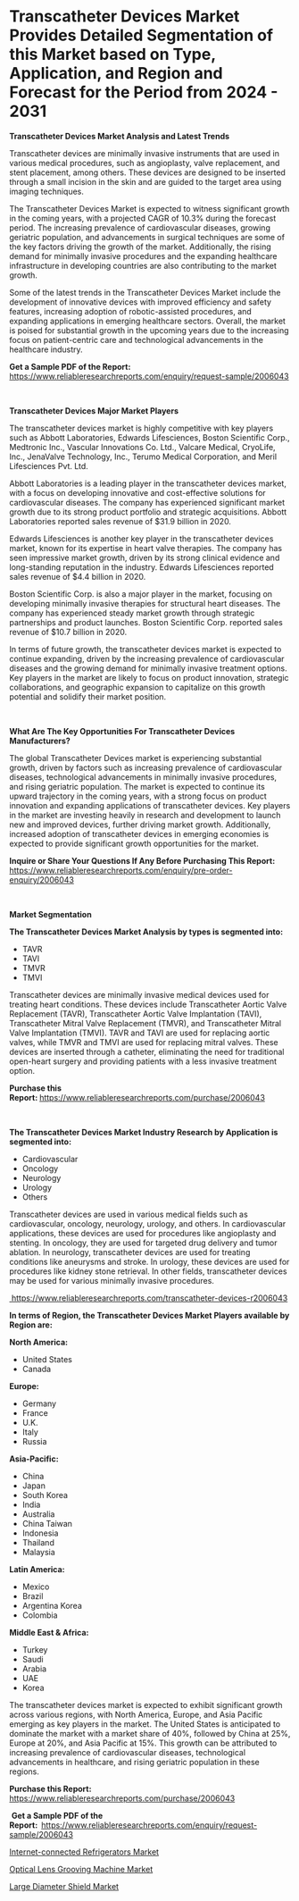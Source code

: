 <p><h1>Transcatheter Devices Market Provides Detailed Segmentation of this Market based on Type, Application, and Region and Forecast for the Period from 2024 - 2031</h1></p><p><strong>Transcatheter Devices Market Analysis and Latest Trends</strong></p>
<p><p>Transcatheter devices are minimally invasive instruments that are used in various medical procedures, such as angioplasty, valve replacement, and stent placement, among others. These devices are designed to be inserted through a small incision in the skin and are guided to the target area using imaging techniques.</p><p>The Transcatheter Devices Market is expected to witness significant growth in the coming years, with a projected CAGR of 10.3% during the forecast period. The increasing prevalence of cardiovascular diseases, growing geriatric population, and advancements in surgical techniques are some of the key factors driving the growth of the market. Additionally, the rising demand for minimally invasive procedures and the expanding healthcare infrastructure in developing countries are also contributing to the market growth.</p><p>Some of the latest trends in the Transcatheter Devices Market include the development of innovative devices with improved efficiency and safety features, increasing adoption of robotic-assisted procedures, and expanding applications in emerging healthcare sectors. Overall, the market is poised for substantial growth in the upcoming years due to the increasing focus on patient-centric care and technological advancements in the healthcare industry.</p></p>
<p><strong>Get a Sample PDF of the Report:&nbsp;</strong> <a href="https://www.reliableresearchreports.com/enquiry/request-sample/2006043">https://www.reliableresearchreports.com/enquiry/request-sample/2006043</a></p>
<p>&nbsp;</p>
<p><strong>Transcatheter Devices Major Market Players</strong></p>
<p><p>The transcatheter devices market is highly competitive with key players such as Abbott Laboratories, Edwards Lifesciences, Boston Scientific Corp., Medtronic Inc., Vascular Innovations Co. Ltd., Valcare Medical, CryoLife, Inc., JenaValve Technology, Inc., Terumo Medical Corporation, and Meril Lifesciences Pvt. Ltd.</p><p>Abbott Laboratories is a leading player in the transcatheter devices market, with a focus on developing innovative and cost-effective solutions for cardiovascular diseases. The company has experienced significant market growth due to its strong product portfolio and strategic acquisitions. Abbott Laboratories reported sales revenue of $31.9 billion in 2020.</p><p>Edwards Lifesciences is another key player in the transcatheter devices market, known for its expertise in heart valve therapies. The company has seen impressive market growth, driven by its strong clinical evidence and long-standing reputation in the industry. Edwards Lifesciences reported sales revenue of $4.4 billion in 2020.</p><p>Boston Scientific Corp. is also a major player in the market, focusing on developing minimally invasive therapies for structural heart diseases. The company has experienced steady market growth through strategic partnerships and product launches. Boston Scientific Corp. reported sales revenue of $10.7 billion in 2020.</p><p>In terms of future growth, the transcatheter devices market is expected to continue expanding, driven by the increasing prevalence of cardiovascular diseases and the growing demand for minimally invasive treatment options. Key players in the market are likely to focus on product innovation, strategic collaborations, and geographic expansion to capitalize on this growth potential and solidify their market position.</p></p>
<p>&nbsp;</p>
<p><strong>What Are The Key Opportunities For Transcatheter Devices Manufacturers?</strong></p>
<p><p>The global Transcatheter Devices market is experiencing substantial growth, driven by factors such as increasing prevalence of cardiovascular diseases, technological advancements in minimally invasive procedures, and rising geriatric population. The market is expected to continue its upward trajectory in the coming years, with a strong focus on product innovation and expanding applications of transcatheter devices. Key players in the market are investing heavily in research and development to launch new and improved devices, further driving market growth. Additionally, increased adoption of transcatheter devices in emerging economies is expected to provide significant growth opportunities for the market.</p></p>
<p><strong>Inquire or Share Your Questions If Any Before Purchasing This Report:</strong> <a href="https://www.reliableresearchreports.com/enquiry/pre-order-enquiry/2006043">https://www.reliableresearchreports.com/enquiry/pre-order-enquiry/2006043</a></p>
<p>&nbsp;</p>
<p><strong>Market Segmentation</strong></p>
<p><strong>The Transcatheter Devices Market Analysis by types is segmented into:</strong></p>
<p><ul><li>TAVR</li><li>TAVI</li><li>TMVR</li><li>TMVI</li></ul></p>
<p><p>Transcatheter devices are minimally invasive medical devices used for treating heart conditions. These devices include Transcatheter Aortic Valve Replacement (TAVR), Transcatheter Aortic Valve Implantation (TAVI), Transcatheter Mitral Valve Replacement (TMVR), and Transcatheter Mitral Valve Implantation (TMVI). TAVR and TAVI are used for replacing aortic valves, while TMVR and TMVI are used for replacing mitral valves. These devices are inserted through a catheter, eliminating the need for traditional open-heart surgery and providing patients with a less invasive treatment option.</p></p>
<p><strong>Purchase this Report:&nbsp;</strong><a href="https://www.reliableresearchreports.com/purchase/2006043">https://www.reliableresearchreports.com/purchase/2006043</a></p>
<p>&nbsp;</p>
<p><strong>The Transcatheter Devices Market Industry Research by Application is segmented into:</strong></p>
<p><ul><li>Cardiovascular</li><li>Oncology</li><li>Neurology</li><li>Urology</li><li>Others</li></ul></p>
<p><p>Transcatheter devices are used in various medical fields such as cardiovascular, oncology, neurology, urology, and others. In cardiovascular applications, these devices are used for procedures like angioplasty and stenting. In oncology, they are used for targeted drug delivery and tumor ablation. In neurology, transcatheter devices are used for treating conditions like aneurysms and stroke. In urology, these devices are used for procedures like kidney stone retrieval. In other fields, transcatheter devices may be used for various minimally invasive procedures.</p></p>
<p><a href="https://www.reliableresearchreports.com/transcatheter-devices-r2006043">&nbsp;https://www.reliableresearchreports.com/transcatheter-devices-r2006043</a></p>
<p><strong>In terms of Region, the Transcatheter Devices Market Players available by Region are:</strong></p>
<p>
    <p> <strong> North America: </strong>
        <ul>
            <li>United States</li>
            <li>Canada</li>
        </ul>
        </p> 
    <p> <strong> Europe: </strong>
        <ul>
            <li>Germany</li>
            <li>France</li>
            <li>U.K.</li>
            <li>Italy</li>
            <li>Russia</li>
        </ul>
        </p> 
    <p> <strong> Asia-Pacific: </strong>
        <ul>
            <li>China</li>
            <li>Japan</li>
            <li>South Korea</li>
            <li>India</li>
            <li>Australia</li>
            <li>China Taiwan</li>
            <li>Indonesia</li>
            <li>Thailand</li>
            <li>Malaysia</li>
        </ul>
        </p> 
    <p> <strong> Latin America: </strong>
        <ul>
            <li>Mexico</li>
            <li>Brazil</li>
            <li>Argentina Korea</li>
            <li>Colombia</li>
        </ul>
        </p> 
    <p> <strong> Middle East & Africa: </strong>
        <ul>
            <li>Turkey</li>
            <li>Saudi</li>
            <li>Arabia</li>
            <li>UAE</li>
            <li>Korea</li>
        </ul>
    </p>
    </p>
<p><p>The transcatheter devices market is expected to exhibit significant growth across various regions, with North America, Europe, and Asia Pacific emerging as key players in the market. The United States is anticipated to dominate the market with a market share of 40%, followed by China at 25%, Europe at 20%, and Asia Pacific at 15%. This growth can be attributed to increasing prevalence of cardiovascular diseases, technological advancements in healthcare, and rising geriatric population in these regions.</p></p>
<p><strong>Purchase this Report: </strong><a href="https://www.reliableresearchreports.com/purchase/2006043">https://www.reliableresearchreports.com/purchase/2006043</a></p>
<p>&nbsp;<strong>Get a Sample PDF of the Report:&nbsp;&nbsp;</strong><a href="https://www.reliableresearchreports.com/enquiry/request-sample/2006043">https://www.reliableresearchreports.com/enquiry/request-sample/2006043</a></p>
<p><strong></strong></p>
<p><p><a href="https://github.com/wusalecollins540tpqoz/Market-Research-Report-List-3/blob/main/internet-connected-refrigerators-market.md">Internet-connected Refrigerators Market</a></p><p><a href="https://github.com/EbonyHane1955/Market-Research-Report-List-2/blob/main/optical-lens-grooving-machine-market.md">Optical Lens Grooving Machine Market</a></p><p><a href="https://github.com/kathiaseamanalvaradovlprc2h/Market-Research-Report-List-3/blob/main/large-diameter-shield-market.md">Large Diameter Shield Market</a></p></p>